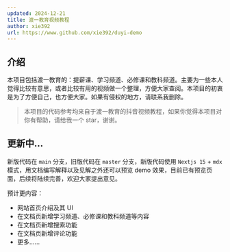 ```yaml
---
updated: 2024-12-21
title: 渡一教育视频教程
author: xie392
url: https://www.github.com/xie392/duyi-demo
---
```


## 介绍

本项目包括渡一教育的：提薪课、学习频道、必修课和教科频道。主要为一些本人觉得比较有意思，或者比较有用的视频做一个整理，方便大家查阅。本项目的初衷是为了方便自己，也方便大家。如果有侵权的地方，请联系我删除。

> 本项目的代码参考均来自于渡一教育的抖音视频教程，如果你觉得本项目对你有帮助，请给我一个 star，谢谢。


## 更新中…

新版代码在 `main` 分支，旧版代码在 `master` 分支，新版代码使用 `Nextjs 15` + `mdx` 模式，用文档编写解释以及见解之外还可以预览 demo 效果，目前已有预览页面，后续将陆续完善，欢迎大家提出意见。


预计更内容：

- 网站首页介绍及其 UI
- 在文档页新增学习频道、必修课和教科频道等内容
- 在文档页新增搜索功能
- 在文档页新增评论功能
- 更多……


